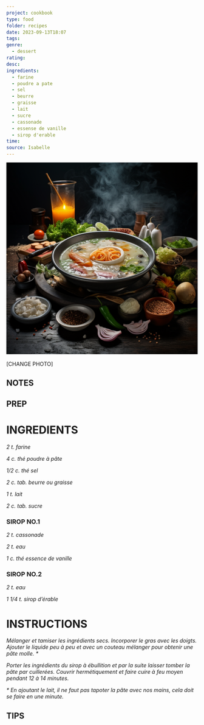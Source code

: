```yaml
---
project: cookbook
type: food
folder: recipes
date: 2023-09-13T18:07
tags: 
genre:
  - dessert
rating: 
desc: 
ingredients:
  - farine
  - poudre a pate
  - sel
  - beurre
  - graisse
  - lait
  - sucre
  - cassonade
  - essense de vanille
  - sirop d'erable
time: 
source: Isabelle
---
```


![IMAGE](_default.png)


[CHANGE PHOTO]


## NOTES




## PREP


# INGREDIENTS

_2 t. farine_

_4 c. thé poudre à pâte_

_1/2 c. thé sel_

_2 c. tab. beurre ou graisse_

_1 t. lait_

_2 c. tab. sucre_

### SIROP NO.1

_2 t. cassonade_

_2 t. eau_

_1 c. thé essence de vanille_

### SIROP NO.2

_2 t. eau_

_1 1/4 t. sirop d’érable_

# INSTRUCTIONS

_Mélanger et tamiser les ingrédients secs._
_Incorporer le gras avec les doigts. Ajouter le_
_liquide peu à peu et avec un couteau mélanger_
_pour obtenir une pâte molle. *_

_Porter les ingrédients du sirop à ébullition et_
_par la suite laisser tomber la pâte par cuillerées._
_Couvrir hermétiquement et faire cuire à_
_feu moyen pendant 12 à 14 minutes._

_* En ajoutant le lait, il ne faut pas tapoter_
_la pâte avec nos mains, cela doit se faire en_
_une minute._




## TIPS



